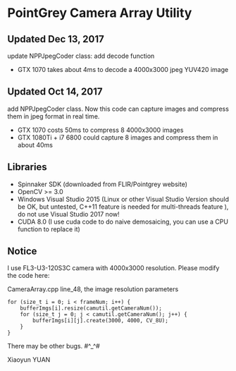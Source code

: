 # PointGrey Camera Array Utility

## Updated Dec 13, 2017
update NPPJpegCoder class: add decode function
- GTX 1070 takes about 4ms to decode a 4000x3000 jpeg YUV420 image

## Updated Oct 14, 2017
add NPPJpegCoder class. Now this code can capture images and compress them in jpeg format in real time. 
- GTX 1070 costs 50ms to compress 8 4000x3000 images
- GTX 1080Ti + i7 6800 could capture 8 images and compress them in about 40ms

## Libraries
- Spinnaker SDK (downloaded from FLIR/Pointgrey website)
- OpenCV >= 3.0
- Windows Visual Studio 2015 (Linux or other Visual Studio Version should be OK, but untested, C++11 feature is needed for multi-threads feature ), do not use Visual Studio 2017 now!
- CUDA 8.0 (I use cuda code to do naive demosaicing, you can use a CPU function to replace it)

## Notice
I use FL3-U3-120S3C camera with 4000x3000 resolution. Please modify the code here:

CameraArray.cpp line_48, the image resolution parameters
```
for (size_t i = 0; i < frameNum; i++) {
	bufferImgs[i].resize(camutil.getCameraNum());
	for (size_t j = 0; j < camutil.getCameraNum(); j++) {
		bufferImgs[i][j].create(3000, 4000, CV_8U);
	}
}
```

There may be other bugs. #^_^#

Xiaoyun YUAN

